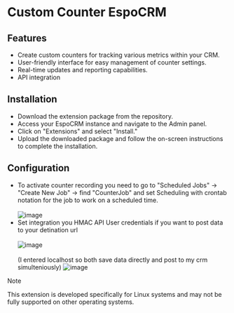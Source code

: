 # Custom Counter EspoCRM

## Features
- Create custom counters for tracking various metrics within your CRM.
- User-friendly interface for easy management of counter settings.
- Real-time updates and reporting capabilities.
- API integration

## Installation
- Download the extension package from the repository.
- Access your EspoCRM instance and navigate to the Admin panel.
- Click on "Extensions" and select "Install."
- Upload the downloaded package and follow the on-screen instructions to complete the installation.

## Configuration
- To activate counter recording you need to go to "Scheduled Jobs" -> "Create New Job" -> find "CounterJob" and set Scheduling with crontab notation for the job to work on a scheduled time. <br></br>
![image](https://github.com/user-attachments/assets/8e4e29e3-41e5-4108-8f52-563f4013e5c8)
- Set integration you HMAC API User credentials if you want to post data to your detination url <br></br>
![image](https://github.com/user-attachments/assets/cbd80ded-1f09-4e2b-bbeb-acb1c866532e) <br></br>
(I entered localhost so both save data directly and post to my crm simulteniously)
![image](https://github.com/user-attachments/assets/29dc9079-84d9-4e15-b5d7-4f3d32f63b5f)

> [!NOTE]
> This extension is developed specifically for Linux systems and may not be fully supported on other operating systems.

